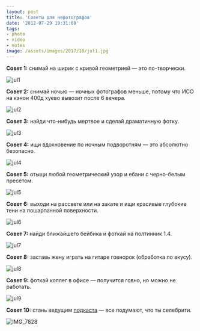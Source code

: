 ```yaml
---
layout: post
title: 'Cоветы для нефотографов'
date: '2012-07-29 19:31:00'
tags:
- photo
- video
- notes
image: /assets/images/2017/10/jul1.jpg
---
```


**Совет 1:** снимай на ширик с кривой геометрией — это по-творчески.

![jul1](/assets/images/2017/10/jul1.jpg)

**Совет 2:** снимай ночью — ночных фотографов меньше, потому что ИСО на кэнон 400д хуево вывозит после 6 вечера.

![jul2](/assets/images/2017/10/jul2.jpg)

**Совет 3:** найди что-нибудь мертвое и сделай драматичную фотку.

![jul3](/assets/images/2017/10/jul3.jpg)

**Совет 4:** ищи вдохновение по ночным подворотням — это абсолютно безопасно.

![jul4](/assets/images/2017/10/jul4.jpg)

**Совет 5:** отыщи любой геометрический узор и ебани с черно-белым пресетом.

![jul5](/assets/images/2017/10/jul5.jpg)

**Совет 6:** выходи на рассвете или на закате и ищи красивые глубокие тени на пошарпанной поверхности.

![jul6](/assets/images/2017/10/jul6.jpg)

**Совет 7:** найди ближайшего бейбика и фоткай на полтинник 1.4.

![jul7](/assets/images/2017/10/jul7.jpg)

**Совет 8:** заставь жену играть на гитаре говнорок (обработка по вкусу).

![jul8](/assets/images/2017/10/jul8.jpg)

**Совет 9:** фоткай коллег в офисе — получится говно, но можно не работать.

![jul9](/assets/images/2017/10/jul9.jpg)

**Совет 10:** стань ведущим [подкаста](http://www.iguides.ru/forum/showthread.php?t=64483&highlight=%D0%9F%D1%80%D0%BE%D1%84%D0%B8%D1%82%D1%80%D0%BE%D0%BB%D0%BB%D0%B8) — все подумают, что ты селебрити.

![IMG_7828](/assets/images/2017/10/IMG_7828.jpg)